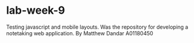 # lab-week-9
Testing javascript and mobile layouts.
Was the repository for developing a notetaking web application. By Matthew Dandar A01180450

